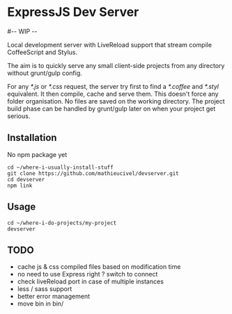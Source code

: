# ExpressJS Dev Server

#-- WIP --

Local development server with LiveReload support that stream compile CoffeeScript and Stylus.

The aim is to quickly serve any small client-side projects from any directory without grunt/gulp config.

For any _*.js_ or _*.css_ request, the server try first to find a _*.coffee_ and _*.styl_ equivalent. It then compile, cache and serve them. This doesn't force any folder organisation.
No files are saved on the working directory. The project build phase can be handled by grunt/gulp later on when your project get serious.


## Installation

No npm package yet

    cd ~/where-i-usually-install-stuff
    git clone https://github.com/mathieucivel/devserver.git
    cd devserver
    npm link


## Usage

    cd ~/where-i-do-projects/my-project
    devserver



## TODO

- cache js & css compiled files based on modification time
- no need to use Express right ? switch to connect
- check liveReload port in case of multiple instances
- less / sass support
- better error management
- move bin in bin/

